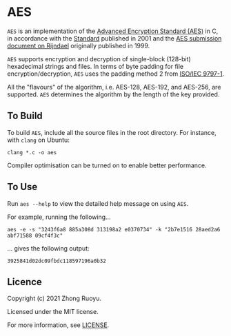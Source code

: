 # AES

`AES` is an implementation of the [Advanced Encryption Standard (AES)](https://en.wikipedia.org/wiki/Advanced_Encryption_Standard) in C, in accordance with the [Standard](https://nvlpubs.nist.gov/nistpubs/FIPS/NIST.FIPS.197.pdf) published in 2001 and the [AES submission document on Rijndael](https://csrc.nist.gov/csrc/media/projects/cryptographic-standards-and-guidelines/documents/aes-development/rijndael-ammended.pdf) originally published in 1999.

`AES` supports encryption and decryption of single-block (128-bit) hexadecimal strings and files. In terms of byte padding for file encryption/decryption, `AES` uses the padding method 2 from [ISO/IEC 9797-1](https://en.wikipedia.org/wiki/ISO/IEC_9797-1).

All the "flavours" of the algorithm, i.e. AES-128, AES-192, and AES-256, are supported. `AES` determines the algorithm by the length of the key provided.

## To Build

To build `AES`, include all the source files in the root directory. For instance, with `clang` on Ubuntu:

```
clang *.c -o aes
``` 

Compiler optimisation can be turned on to enable better performance.

## To Use

Run `aes --help` to view the detailed help message on using `AES`.

For example, running the following...

```
aes -e -s "3243f6a8 885a308d 313198a2 e0370734" -k "2b7e1516 28aed2a6 abf71588 09cf4f3c"
```

... gives the following output:

```
3925841d02dc09fbdc118597196a0b32
```

## Licence

Copyright (c) 2021 Zhong Ruoyu.

Licensed under the MIT license.

For more information, see [LICENSE](/LICENSE).
